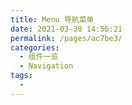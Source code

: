 ```yaml
---
title: Menu 导航菜单
date: 2021-03-30 14:56:21
permalink: /pages/ac7be3/
categories:
  - 组件一览
  - Navigation
tags:
  - 
---
```

